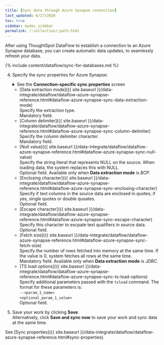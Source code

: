 ```yaml
---
title: [Sync data through Azure Synapse connection]
last_updated: 6/17/2020
toc: true
sidebar: mydoc_sidebar
permalink: /:collection/:path.html
---
```

After using ThoughtSpot DataFlow to establish a connection to an Azure Synapse database, you can create automatic data updates, to seamlessly refresh your data.

{% include content/dataflow/sync-for-databases.md %}

4. Specify the sync properties for Azure Synapse:

   <details>
     <summary>See the <strong>Connection-specific sync properties</strong> screen</summary>
     <p><img src="../../images/dataflow-set-sync-properties-draft.png" alt="Enter sync details" /></p>
   </details>

   <!--![Enter sync details]({{ site.baseurl }}/images/dataflow-azure-synapse-sync.png "Enter sync details")-->

   * [Data extraction mode]({{ site.baseurl }}/data-integrate/dataflow/dataflow-azure-synapse-reference.html#dataflow-azure-synapse-sync-data-extraction-mode)<br/>Specify the extraction type.<br/>Mandatory field.
   * [Column delimiter]({{ site.baseurl }}/data-integrate/dataflow/dataflow-azure-synapse-reference.html#dataflow-azure-synapse-sync-column-delimiter)<br/>Specify the column delimiter character.<br/>Mandatory field.
   * [Null value]({{ site.baseurl }}/data-integrate/dataflow/dataflow-azure-synapse-reference.html#dataflow-azure-synapse-sync-null-value)<br/>Specify the string literal that represents NULL on the source. When loading data, the system replaces this with NULL.<br/>Optional field. Available only when <strong>Data extraction mode</strong> is <em>BCP</em>.
   * [Enclosing character]({{ site.baseurl }}/data-integrate/dataflow/dataflow-azure-synapse-reference.html#dataflow-azure-synapse-sync-enclosing-character)<br/>Specify if text columns in the source data are enclosed in quotes; if yes, single quotes or double quoates.<br/>Optional field.
   * [Escape character]({{ site.baseurl }}/data-integrate/dataflow/dataflow-azure-synapse-reference.html#dataflow-azure-synapse-sync-escape-character)<br/>Specify this character to escpate text qualifiers in source data.<br/>Optional field.
   * [Fetch size]({{ site.baseurl }}/data-integrate/dataflow/dataflow-azure-synapse-reference.html#dataflow-azure-synapse-sync-fetch-size)<br/>Specify the number of rows fetched into memory at the same time. If the value is 0, system fetches all rows at the same time.<br/>Mandatory field. Available only when <strong>Data extraction mode</strong> is <em>JDBC</em>.
   * [TS load options]({{ site.baseurl }}/data-integrate/dataflow/dataflow-azure-synapse-reference.html#dataflow-azure-synapse-sync-ts-load-options)<br/>Specify additional parameters passed with the <code>tsload</code> command. The format for these parameters is:<br/><code>--&lt;param_1_name&gt; &lt;optional_param_1_value&gt;</code><br/>Optional field.

5. Save your work by clicking **Save**.<br/>Alternatively, click **Save and sync now** to save your work and sync data at the same time.


See [Sync properties]({{ site.baseurl }}/data-integrate/dataflow/dataflow-azure-synapse-reference.html#sync-properties).
